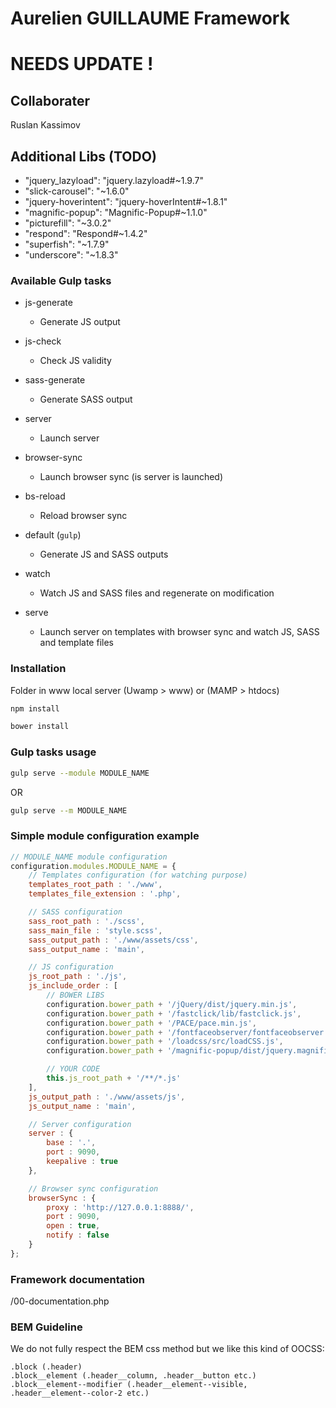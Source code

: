 # Aurelien GUILLAUME Framework

# NEEDS UPDATE !

## Collaborater
Ruslan Kassimov

## Additional Libs (TODO)

- "jquery_lazyload": "jquery.lazyload#~1.9.7"
- "slick-carousel": "~1.6.0"
- "jquery-hoverintent": "jquery-hoverIntent#~1.8.1"
- "magnific-popup": "Magnific-Popup#~1.1.0"
- "picturefill": "~3.0.2"
- "respond": "Respond#~1.4.2"
- "superfish": "~1.7.9"
- "underscore": "~1.8.3"

### Available Gulp tasks ###

- js-generate
    - Generate JS output
- js-check
    - Check JS validity
- sass-generate
    - Generate SASS output
- server
    - Launch server
- browser-sync
    - Launch browser sync (is server is launched)
- bs-reload
    - Reload browser sync

- default (`gulp`)
    - Generate JS and SASS outputs
- watch
    - Watch JS and SASS files and regenerate on modification
- serve
    - Launch server on templates with browser sync and watch JS, SASS and template files

### Installation ###

Folder in www local server (Uwamp > www) or (MAMP > htdocs)

```bash
npm install
```

```bash
bower install
```

### Gulp tasks usage ###

```bash
gulp serve --module MODULE_NAME
```

OR

```bash
gulp serve --m MODULE_NAME
```

### Simple module configuration example ###

```js
// MODULE_NAME module configuration
configuration.modules.MODULE_NAME = {
    // Templates configuration (for watching purpose)
    templates_root_path : './www',
    templates_file_extension : '.php',

    // SASS configuration
    sass_root_path : './scss',
    sass_main_file : 'style.scss',
    sass_output_path : './www/assets/css',
    sass_output_name : 'main',

    // JS configuration
    js_root_path : './js',
    js_include_order : [
        // BOWER LIBS
        configuration.bower_path + '/jQuery/dist/jquery.min.js',
        configuration.bower_path + '/fastclick/lib/fastclick.js',
        configuration.bower_path + '/PACE/pace.min.js',
        configuration.bower_path + '/fontfaceobserver/fontfaceobserver.standalone.js',
        configuration.bower_path + '/loadcss/src/loadCSS.js',
        configuration.bower_path + '/magnific-popup/dist/jquery.magnific-popup.js',

        // YOUR CODE
        this.js_root_path + '/**/*.js'
    ],
    js_output_path : './www/assets/js',
    js_output_name : 'main',

    // Server configuration
    server : {
        base : '.',
        port : 9090,
        keepalive : true
    },

    // Browser sync configuration
    browserSync : {
        proxy : 'http://127.0.0.1:8888/',
        port : 9090,
        open : true,
        notify : false
    }
};
```

### Framework documentation ###
/00-documentation.php

### BEM Guideline ###
We do not fully respect the BEM css method but we like this kind of OOCSS:

    .block (.header)
    .block__element (.header__column, .header__button etc.)
    .block__element--modifier (.header__element--visible, .header__element--color-2 etc.)